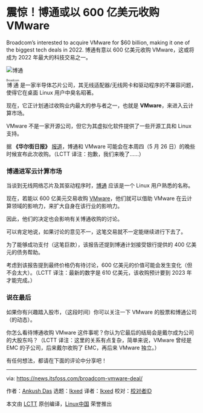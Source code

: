 [#]: subject: "Woah! Broadcom Could Acquire VMware for $60 Billion"
[#]: via: "https://news.itsfoss.com/broadcom-vmware-deal/"
[#]: author: "Ankush Das https://news.itsfoss.com/author/ankush/"
[#]: collector: "lkxed"
[#]: translator: "lkxed"
[#]: reviewer: " "
[#]: publisher: " "
[#]: url: " "

震惊！博通或以 600 亿美元收购 VMware
======
Broadcom’s interested to acquire VMware for $60 billion, making it one of the biggest tech deals in 2022.
博通有意以 600 亿美元收购 VMware，这或将成为 2022 年最大的科技交易之一。

![博通][1]

<ruby>博通<rt>Broadcom</rt></ruby> 是一家半导体芯片公司，其无线适配器/无线网卡和驱动程序的不兼容问题，使得它在桌面 Linux 用户中臭名昭著。

现在，它正计划通过收购业内最大的参与者之一，也就是 **VMware**，来进入云计算市场。

VMware 不是一家开源公司，但它为其虚拟化软件提供了一些开源工具和 Linux 支持。

据 **《华尔街日报》** [报道][2]，博通和 VMware 可能会在本周四（5 月 26 日）的晚些时候宣布此次收购。（LCTT 译注：抱歉，我们来晚了……）

### 博通进军云计算市场

当谈到无线网络芯片及其驱动程序时，[博通][3] 应该是一个 Linux 用户熟悉的名称。

现在，若能以 600 亿美元交易收购 [VMware][4]，他们就可以借助 VMware 在云计算领域的影响力，来扩大自身在该行业的影响力。

因此，他们的决定也会影响有关博通收购的讨论。

可以肯定地说，如果讨论的意见不一，这笔交易就不一定能继续进行下去了。

为了能够成功支付（这笔巨款），该报告还提到博通计划接受银行提供的 400 亿美元的债务帮助。

考虑到该报告提到最终价格仍有待讨论，600 亿美元的价值可能会发生变化（但不会太大）。（LCTT 译注：最新的数字是 610 亿美元，该收购预计要到 2023 年才能完成。）

### 说在最后

如果你有兴趣踏入股市，（这段时间）你可以关注一下 VMware 的股票和博通公司（的动态）。

你怎么看待博通收购 VMware 这件事呢？你认为它最后的结局会是戴尔成为公司的大股东吗？（LCTT 译注：这里的关系有点复杂，简单来说，VMware 曾经是 EMC 的子公司，后来戴尔收购了 EMC，再后来 VMware 独立。）

有任何想法，都请在下面的评论中分享吧！

--------------------------------------------------------------------------------

via: https://news.itsfoss.com/broadcom-vmware-deal/

作者：[Ankush Das][a]
选题：[lkxed][b]
译者：[lkxed](https://github.com/lkxed)
校对：[校对者ID](https://github.com/校对者ID)

本文由 [LCTT](https://github.com/LCTT/TranslateProject) 原创编译，[Linux中国](https://linux.cn/) 荣誉推出

[a]: https://news.itsfoss.com/author/ankush/
[b]: https://github.com/lkxed
[1]: https://news.itsfoss.com/wp-content/uploads/2022/05/broadcom-vmware-acquisition.jpg
[2]: https://www.wsj.com/articles/broadcom-discussing-paying-around-140-a-share-for-vmware-people-say-11653334946
[3]: https://www.broadcom.com/
[4]: https://www.vmware.com/i
